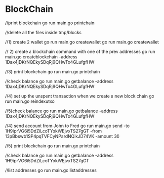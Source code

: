 # BlockChain
//print blockchain
go run main.go printchain





//delete all the files inside tmp/blocks

//1) create 2 wallet
go run main.go createwallet
go run main.go createwallet

// 2) create a blockchain command with one of the prev addresses 
go run main.go createblockchain -address 1Dax4jDKrNQEkySDqRj9QHwTx4GLufgfHW

//3) print blockchain
go run main.go printchain

//check balance
go run main.go getbalance -address 1Dax4jDKrNQEkySDqRj9QHwTx4GLufgfHW


//4) set up the unspent transaction when we create a new block chain
go run main.go reindexutxo

//5)check balance
go run main.go getbalance -address 1Dax4jDKrNQEkySDqRj9QHwTx4GLufgfHW



//4) send account from John to Fred
go run main.go send -to 1H9iprVG6i5DdZiLcoTYokWEjvxTS27gGT -from 13pBbswb1SP4pqTVFCyNPardNQikJD74VK  -amount 30

//5) print blockchain
go run main.go printchain

//check balance
go run main.go getbalance -address 1H9iprVG6i5DdZiLcoTYokWEjvxTS27gGT

//list addresses
go run main.go listaddresses
